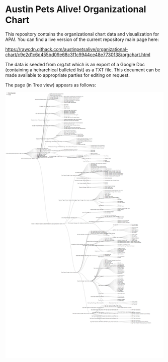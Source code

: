 # Austin Pets Alive! Organizational Chart
This repository contains the organizational chart data and visualization for APA!. You can find a live version of the current repository main page here:

https://rawcdn.githack.com/austinpetsalive/organizational-chart/c9e2d1c6d455bd09e68c3f1c9944ce48e7730138/orgchart.html

The data is seeded from org.txt which is an export of a Google Doc (containing a heirarchical bulleted list) as a TXT file. This document can be made available to appropriate parties for editing on request.

The page (in Tree view) appears as follows:

![Demo](https://github.com/austinpetsalive/organizational-chart/raw/master/demo.png)
